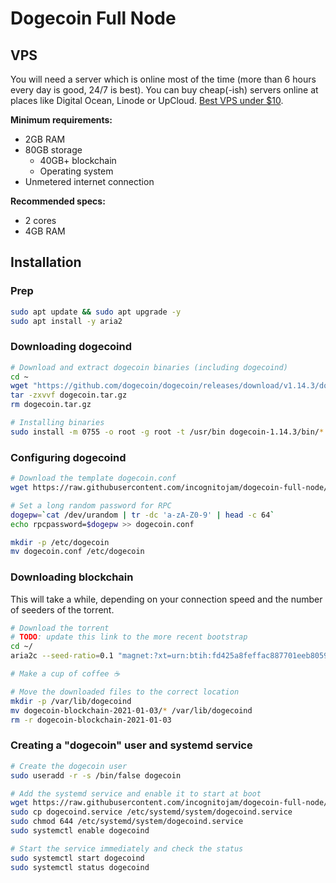 # Dogecoin Full Node

## VPS

You will need a server which is online most of the time (more than 6 hours every day is good, 24/7 is best). You can buy cheap(-ish) servers online at places like Digital Ocean, Linode or UpCloud. [Best VPS under $10](https://www.vpsbenchmarks.com/best_vps/2020/under/10).

**Minimum requirements:**
- 2GB RAM
- 80GB storage
    - 40GB+ blockchain
    - Operating system
- Unmetered internet connection

**Recommended specs:**
- 2 cores
- 4GB RAM

## Installation

### Prep

```sh
sudo apt update && sudo apt upgrade -y
sudo apt install -y aria2
```

### Downloading dogecoind

```sh
# Download and extract dogecoin binaries (including dogecoind)
cd ~
wget "https://github.com/dogecoin/dogecoin/releases/download/v1.14.3/dogecoin-1.14.3-x86_64-linux-gnu.tar.gz" -O dogecoin.tar.gz
tar -zxvvf dogecoin.tar.gz
rm dogecoin.tar.gz

# Installing binaries
sudo install -m 0755 -o root -g root -t /usr/bin dogecoin-1.14.3/bin/*
```

### Configuring dogecoind

```sh
# Download the template dogecoin.conf
wget https://raw.githubusercontent.com/incognitojam/dogecoin-full-node/main/dogecoin.conf

# Set a long random password for RPC
dogepw=`cat /dev/urandom | tr -dc 'a-zA-Z0-9' | head -c 64`
echo rpcpassword=$dogepw >> dogecoin.conf

mkdir -p /etc/dogecoin
mv dogecoin.conf /etc/dogecoin
```

### Downloading blockchain

This will take a while, depending on your connection speed and the number of seeders of the torrent.

```sh
# Download the torrent
# TODO: update this link to the more recent bootstrap
cd ~/
aria2c --seed-ratio=0.1 "magnet:?xt=urn:btih:fd425a8feffac887701eeb8059172589efb3369d&dn=dogecoin-blockchain-2021-01-03&tr=udp%3a%2f%2ftracker.openbittorrent.com%3a80%2fannounce"

# Make a cup of coffee ☕

# Move the downloaded files to the correct location
mkdir -p /var/lib/dogecoind
mv dogecoin-blockchain-2021-01-03/* /var/lib/dogecoind
rm -r dogecoin-blockchain-2021-01-03
```

### Creating a "dogecoin" user and systemd service

```sh
# Create the dogecoin user
sudo useradd -r -s /bin/false dogecoin

# Add the systemd service and enable it to start at boot
wget https://raw.githubusercontent.com/incognitojam/dogecoin-full-node/main/dogecoind.service
sudo cp dogecoind.service /etc/systemd/system/dogecoind.service
sudo chmod 644 /etc/systemd/system/dogecoind.service
sudo systemctl enable dogecoind

# Start the service immediately and check the status
sudo systemctl start dogecoind
sudo systemctl status dogecoind
```

